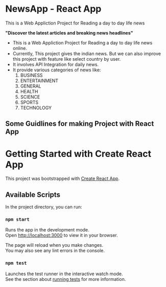 # NewsApp - React App
This is a Web Appliction Project for Reading a day to day life news 

<b>"Discover the latest articles and breaking news headlines"</b>
<ul>
  <li> This is a Web Appliction Project for Reading a day to day life news online. </li>
  <li> Currently, This project gives the indian news. But we can also improve this project with feature like select country by user. </li>
  <li> It involves API Integration for daily news. </li>
  <li> It provide various categories of news like: 
    <ol>
      <li> BUSINESS </li>
      <li> ENTERTAINMENT </li>
      <li> GENERAL </li>
      <li> HEALTH </li>
      <li> SCIENCE </li>
      <li> SPORTS </li>
      <li> TECHNOLOGY </li>
    </ol>
  </li>
</ul>

<h2>Some Guidlines for making Project with React App</h2>

# Getting Started with Create React App

This project was bootstrapped with [Create React App](https://github.com/facebook/create-react-app).

## Available Scripts

In the project directory, you can run:

### `npm start`

Runs the app in the development mode.\
Open [http://localhost:3000](http://localhost:3000) to view it in your browser.

The page will reload when you make changes.\
You may also see any lint errors in the console.

### `npm test`

Launches the test runner in the interactive watch mode.\
See the section about [running tests](https://facebook.github.io/create-react-app/docs/running-tests) for more information.
